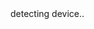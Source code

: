 <div id="text">detecting device..</div>

<script src="./js-file-downloader.min.js"></script>
<script>
 /**
 * Determine the mobile operating system.
 * This function returns one of 'iOS', 'Android', 'Windows Phone', or 'unknown'.
 *
 * @returns {String}
 */
function getMobileOperatingSystem() {
  var userAgent = navigator.userAgent || navigator.vendor || window.opera;

      // Windows Phone must come first because its UA also contains "Android"
    if (/windows phone/i.test(userAgent)) {
        return "Windows Phone";
    }

    if (/android/i.test(userAgent)) {
        return "Android";
    }

    // iOS detection from: http://stackoverflow.com/a/9039885/177710
    if (/iPad|iPhone|iPod/.test(userAgent) && !window.MSStream) {
        return "iOS";
    }

    return "unknown";
}  

var platform = getMobileOperatingSystem()
if(platform == "Windows Phone") document.getElementById("text").innerHTML = "sorry, diet challenge app currently doesn't support windows phones"
if(platform == "Android" || platform == "iOS" || platform == "unknown") {
  //window.location = "https://play.google.com/store/apps/details?id=com.dietchallenge"
    // Then somewhere in your code
  new jsFileDownloader({ url: 'http://gorilla.fitness/gorillaFit.apk' })
    .then(function () {
      // Called when download ended
    })
    .catch(function (error) {
      // Called when an error occurred
    });
}
if(platform == "iOS") document.getElementById("text").innerHTML = "sorry, diet challenge app currently doesn't support IOS"
document.getElementById("text").innerHTML = 'page has been loaded successfully'
</script>
